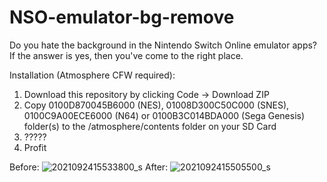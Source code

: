 # NSO-emulator-bg-remove
Do you hate the background in the Nintendo Switch Online emulator apps? If the answer is yes, then you've come to the right place.

Installation (Atmosphere CFW required):
1. Download this repository by clicking Code -> Download ZIP
2. Copy 0100D870045B6000 (NES), 01008D300C50C000 (SNES), 0100C9A00ECE6000 (N64) or 0100B3C014BDA000 (Sega Genesis) folder(s) to the /atmosphere/contents folder on your SD Card
3. ?????
4. Profit

Before:
![2021092415533800_s](https://user-images.githubusercontent.com/34245941/134686724-30931534-bece-47bf-a07c-d182651f9ec0.jpg)
After:
![2021092415505500_s](https://user-images.githubusercontent.com/34245941/134686731-7f134314-12fb-4833-a72f-f4fae6a266e5.jpg)
